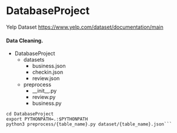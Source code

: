 # DatabaseProject

Yelp Dataset https://www.yelp.com/dataset/documentation/main

#### Data Cleaning.

- DatabaseProject
    - datasets
        - business.json
        - checkin.json
        - review.json
    - preprocess
        - \_\_init\_\_.py
        - review.py
        - business.py

```
cd DatabaseProject
export PYTHONPATH=.:$PYTHONPATH
python3 preprocess/{table_name}.py dataset/{table_name}.json```
